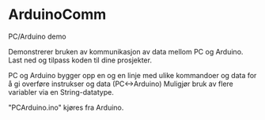 # ArduinoComm
PC/Arduino demo

Demonstrerer bruken av kommunikasjon av data mellom PC og Arduino.
Last ned og tilpass koden til dine prosjekter.

PC og Arduino bygger opp en og en linje med ulike kommandoer og data for å gi overføre instrukser og data (PC<->Arduino)
Muligjør bruk av flere variabler via en String-datatype.

"PCArduino.ino" kjøres fra Arduino. 
 
